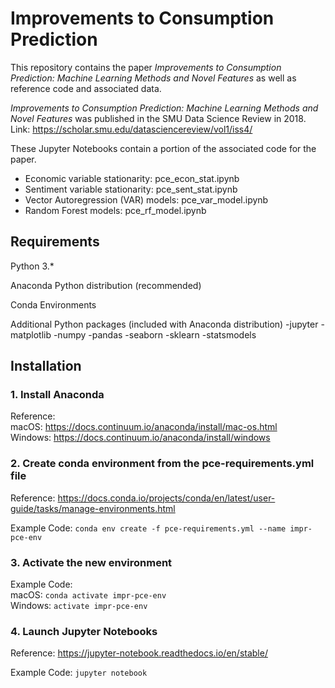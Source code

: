 # Improvements to Consumption Prediction

This repository contains the paper *Improvements to Consumption Prediction: Machine Learning Methods and Novel Features* as well as reference code and associated data.

*Improvements to Consumption Prediction: Machine Learning Methods and Novel Features* was published in the SMU Data Science Review in 2018.
Link: https://scholar.smu.edu/datasciencereview/vol1/iss4/

These Jupyter Notebooks contain a portion of the associated code for the paper.
* Economic variable stationarity:  pce_econ_stat.ipynb 
* Sentiment variable stationarity:  pce_sent_stat.ipynb
* Vector Autoregression (VAR) models:  pce_var_model.ipynb
* Random Forest models:  pce_rf_model.ipynb

## Requirements

Python 3.*
	
Anaconda Python distribution (recommended)

Conda Environments
	
Additional Python packages (included with Anaconda distribution)
    -jupyter
    -matplotlib
    -numpy
    -pandas
    -seaborn
    -sklearn
    -statsmodels 

## Installation

### 1. Install Anaconda

Reference:  
 	macOS:    https://docs.continuum.io/anaconda/install/mac-os.html  
 	Windows:  https://docs.continuum.io/anaconda/install/windows  

### 2. Create conda environment from the pce-requirements.yml file

Reference: https://docs.conda.io/projects/conda/en/latest/user-guide/tasks/manage-environments.html

Example Code:  `conda env create -f pce-requirements.yml --name impr-pce-env`

### 3. Activate the new environment

Example Code:  
	macOS: `conda activate impr-pce-env`  
 	Windows: `activate impr-pce-env`  

### 4. Launch Jupyter Notebooks

Reference: https://jupyter-notebook.readthedocs.io/en/stable/

Example Code:  `jupyter notebook`
